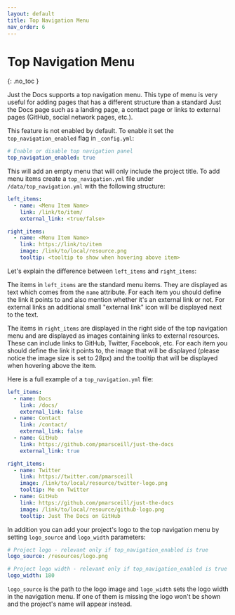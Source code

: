 ```yaml
---
layout: default
title: Top Navigation Menu
nav_order: 6
---
```


# Top Navigation Menu
{: .no_toc }

Just the Docs supports a top navigation menu. This type of menu is very useful for adding pages that has a different structure than a standard Just the Docs page such as a landing page, a contact page or links to external pages (GitHub, social network pages, etc.).

This feature is not enabled by default. To enable it set the `top_navigation_enabled` flag in `_config.yml`:

```yaml
# Enable or disable top navigation panel
top_navigation_enabled: true
```

This will add an empty menu that will only include the project title. To add menu items create a `top_navigation.yml` file under `/data/top_navigation.yml` with the following structure:

```yaml
left_items:
  - name: <Menu Item Name>
    link: /link/to/item/
    external_link: <true/false>

right_items:
  - name: <Menu Item Name>
    link: https://link/to/item
    image: /link/to/local/resource.png
    tooltip: <tooltip to show when hovering above item>
```

Let's explain the difference between `left_items` and `right_items`:

The items in `left_items` are the standard menu items. They are displayed as text which comes from the `name` attribute. For each item you should define the link it points to and also mention whether it's an external link or not. For external links an additional small "external link" icon will be displayed next to the text.

The items in `right_items` are displayed in the right side of the top navigation menu and are displayed as images containing links to external resources. These can include links to GitHub, Twitter, Facebook, etc. For each item you should define the link it points to, the image that will be displayed (please notice the image size is set to 28px) and the tooltip that will be displayed when hovering above the item.

Here is a full example of a `top_navigation.yml` file:

```yaml
left_items:
  - name: Docs
    link: /docs/
    external_link: false
  - name: Contact
    link: /contact/
    external_link: false
  - name: GitHub
    link: https://github.com/pmarsceill/just-the-docs
    external_link: true

right_items:
  - name: Twitter
    link: https://twitter.com/pmarsceill
    image: /link/to/local/resource/twitter-logo.png
    tooltip: Me on Twitter
  - name: GitHub
    link: https://github.com/pmarsceill/just-the-docs
    image: /link/to/local/resource/github-logo.png
    tooltip: Just The Docs on GitHub
```

In addition you can add your project's logo to the top navigation menu by setting `logo_source` and `logo_width` parameters:

```yaml
# Project logo - relevant only if top_navigation_enabled is true
logo_source: /resources/logo.png

# Project logo width - relevant only if top_navigation_enabled is true
logo_width: 180
```

`logo_source` is the path to the logo image and `logo_width` sets the logo width in the navigation menu. If one of them is missing the logo won't be shown and the project's name will appear instead.
